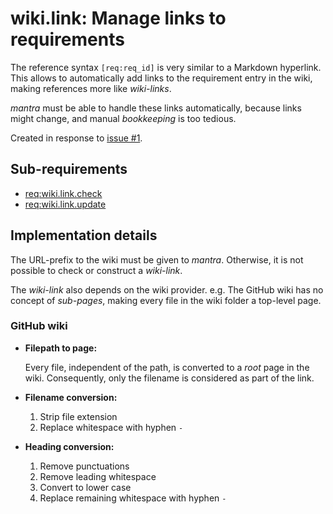 # wiki.link: Manage links to requirements

The reference syntax `[req:req_id]` is very similar to a Markdown hyperlink.
This allows to automatically add links to the requirement entry in the wiki, making references more like *wiki-links*.

*mantra* must be able to handle these links automatically, because links might change, and manual *bookkeeping* is too tedious.

Created in response to [issue #1](https://github.com/mhatzl/mantra/issues/1).

## Sub-requirements

- [req:wiki.link.check](5-REQ-wiki.link.check)
- [req:wiki.link.update](5-REQ-wiki.link.update)

## Implementation details

The URL-prefix to the wiki must be given to *mantra*.
Otherwise, it is not possible to check or construct a *wiki-link*.

The *wiki-link* also depends on the wiki provider.
e.g. The GitHub wiki has no concept of *sub-pages*, making every file in the wiki folder a top-level page.

### GitHub wiki

- **Filepath to page:**

  Every file, independent of the path, is converted to a *root* page in the wiki.
  Consequently, only the filename is considered as part of the link.

- **Filename conversion:**

  1. Strip file extension
  1. Replace whitespace with hyphen `-`

- **Heading conversion:**

  1. Remove punctuations
  1. Remove leading whitespace
  1. Convert to lower case
  1. Replace remaining whitespace with hyphen `-`
